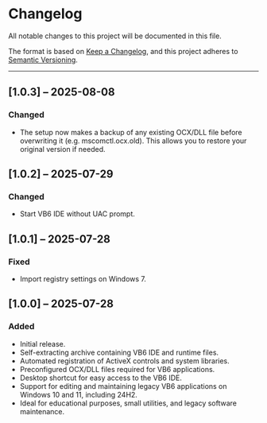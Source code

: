# Changelog

All notable changes to this project will be documented in this file.

The format is based on [Keep a Changelog](https://keepachangelog.com/en/1.0.0/), and this project adheres to [Semantic Versioning](https://semver.org/spec/v2.0.0.html).

---

## [1.0.3] – 2025-08-08

### Changed

- The setup now makes a backup of any existing OCX/DLL file before overwriting it (e.g. mscomctl.ocx.old). This allows you to restore your original version if needed.

## [1.0.2] – 2025-07-29

### Changed

- Start VB6 IDE without UAC prompt.

## [1.0.1] – 2025-07-28

### Fixed

- Import registry settings on Windows 7.

## [1.0.0] – 2025-07-28

### Added

- Initial release.
- Self-extracting archive containing VB6 IDE and runtime files.
- Automated registration of ActiveX controls and system libraries.
- Preconfigured OCX/DLL files required for VB6 applications.
- Desktop shortcut for easy access to the VB6 IDE.
- Support for editing and maintaining legacy VB6 applications on Windows 10 and 11, including 24H2.
- Ideal for educational purposes, small utilities, and legacy software maintenance.
